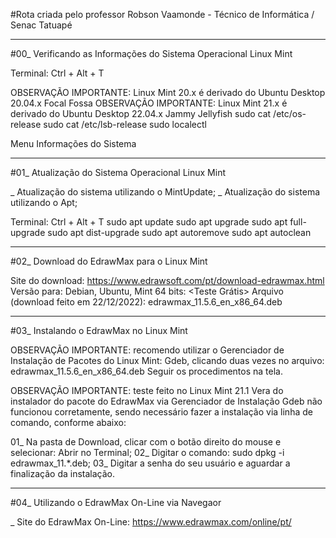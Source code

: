 #Rota criada pelo professor Robson Vaamonde - Técnico de Informática / Senac Tatuapé

____________________

#00_ Verificando as Informações do Sistema Operacional Linux Mint

Terminal: Ctrl + Alt + T

OBSERVAÇÃO IMPORTANTE: Linux Mint 20.x é derivado do Ubuntu Desktop 20.04.x Focal Fossa 
OBSERVAÇÃO IMPORTANTE: Linux Mint 21.x é derivado do Ubuntu Desktop 22.04.x Jammy Jellyfish
sudo cat /etc/os-release
sudo cat /etc/lsb-release
sudo localectl

Menu
	Informações do Sistema

____________________

#01_ Atualização do Sistema Operacional Linux Mint

_ Atualização do sistema utilizando o MintUpdate;
_ Atualização do sistema utilizando o Apt;

Terminal: Ctrl + Alt + T
	sudo apt update
	sudo apt upgrade
	sudo apt full-upgrade
	sudo apt dist-upgrade
	sudo apt autoremove
	sudo apt autoclean

____________________

#02_ Download do EdrawMax para o Linux Mint

Site do download: https://www.edrawsoft.com/pt/download-edrawmax.html
Versão para: Debian, Ubuntu, Mint 64 bits: <Teste Grátis>
Arquivo (download feito em 22/12/2022): edrawmax_11.5.6_en_x86_64.deb

____________________

#03_ Instalando o EdrawMax no Linux Mint

OBSERVAÇÃO IMPORTANTE: recomendo utilizar o Gerenciador de Instalação de Pacotes
do Linux Mint: Gdeb, clicando duas vezes no arquivo: edrawmax_11.5.6_en_x86_64.deb
Seguir os procedimentos na tela.

OBSERVAÇÃO IMPORTANTE: teste feito no Linux Mint 21.1 Vera do instalador do pacote
do EdrawMax via Gerenciador de Instalação Gdeb não funcionou corretamente, sendo
necessário fazer a instalação via linha de comando, conforme abaixo:

01_ Na pasta de Download, clicar com o botão direito do mouse e selecionar: Abrir no Terminal;
02_ Digitar o comando: sudo dpkg -i edrawmax_11.*.deb;
03_ Digitar a senha do seu usuário e aguardar a finalização da instalação.

____________________

#04_ Utilizando o EdrawMax On-Line via Navegaor

_ Site do EdrawMax On-Line: https://www.edrawmax.com/online/pt/
